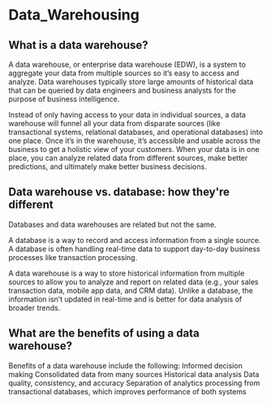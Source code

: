 # Data_Warehousing

## What is a data warehouse?

A data warehouse, or enterprise data warehouse (EDW), is a system to aggregate your data from multiple sources so it’s easy to access and analyze. Data warehouses typically store large amounts of historical data that can be queried by data engineers and business analysts for the purpose of business intelligence.

Instead of only having access to your data in individual sources, a data warehouse will funnel all your data from disparate sources (like transactional systems, relational databases, and operational databases) into one place. Once it’s in the warehouse, it’s accessible and usable across the business to get a holistic view of your customers. When your data is in one place, you can analyze related data from different sources, make better predictions, and ultimately make better business decisions.

## Data warehouse vs. database: how they're different

Databases and data warehouses are related but not the same.

A database is a way to record and access information from a single source. A database is often handling real-time data to support day-to-day business processes like transaction processing.

A data warehouse is a way to store historical information from multiple sources to allow you to analyze and report on related data (e.g., your sales transaction data, mobile app data, and CRM data). Unlike a database, the information isn’t updated in real-time and is better for data analysis of broader trends.



## What are the benefits of using a data warehouse?

Benefits of a data warehouse include the following:
  Informed decision making
  Consolidated data from many sources
  Historical data analysis
  Data quality, consistency, and accuracy
  Separation of analytics processing from transactional databases, which improves performance of both systems
